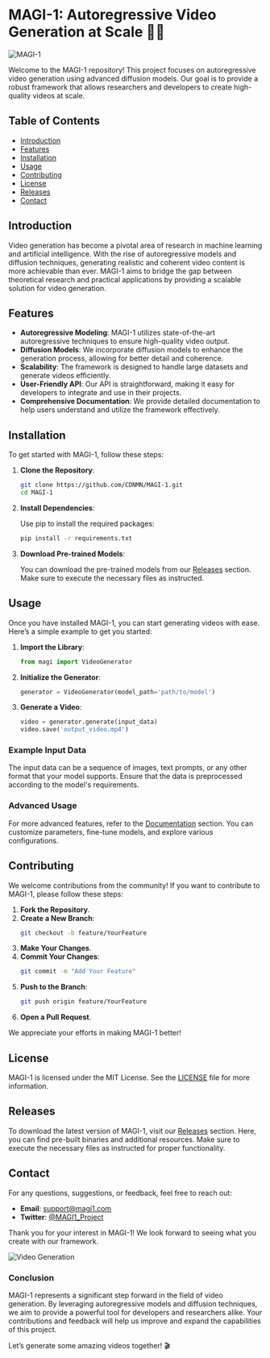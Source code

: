 # MAGI-1: Autoregressive Video Generation at Scale 🎥✨

![MAGI-1](https://img.shields.io/badge/MAGI--1-Autoregressive%20Video%20Generation-brightgreen)

Welcome to the MAGI-1 repository! This project focuses on autoregressive video generation using advanced diffusion models. Our goal is to provide a robust framework that allows researchers and developers to create high-quality videos at scale. 

## Table of Contents

- [Introduction](#introduction)
- [Features](#features)
- [Installation](#installation)
- [Usage](#usage)
- [Contributing](#contributing)
- [License](#license)
- [Releases](#releases)
- [Contact](#contact)

## Introduction

Video generation has become a pivotal area of research in machine learning and artificial intelligence. With the rise of autoregressive models and diffusion techniques, generating realistic and coherent video content is more achievable than ever. MAGI-1 aims to bridge the gap between theoretical research and practical applications by providing a scalable solution for video generation.

## Features

- **Autoregressive Modeling**: MAGI-1 utilizes state-of-the-art autoregressive techniques to ensure high-quality video output.
- **Diffusion Models**: We incorporate diffusion models to enhance the generation process, allowing for better detail and coherence.
- **Scalability**: The framework is designed to handle large datasets and generate videos efficiently.
- **User-Friendly API**: Our API is straightforward, making it easy for developers to integrate and use in their projects.
- **Comprehensive Documentation**: We provide detailed documentation to help users understand and utilize the framework effectively.

## Installation

To get started with MAGI-1, follow these steps:

1. **Clone the Repository**:

   ```bash
   git clone https://github.com/CDNMN/MAGI-1.git
   cd MAGI-1
   ```

2. **Install Dependencies**:

   Use pip to install the required packages:

   ```bash
   pip install -r requirements.txt
   ```

3. **Download Pre-trained Models**:

   You can download the pre-trained models from our [Releases](https://github.com/CDNMN/MAGI-1/releases) section. Make sure to execute the necessary files as instructed.

## Usage

Once you have installed MAGI-1, you can start generating videos with ease. Here’s a simple example to get you started:

1. **Import the Library**:

   ```python
   from magi import VideoGenerator
   ```

2. **Initialize the Generator**:

   ```python
   generator = VideoGenerator(model_path='path/to/model')
   ```

3. **Generate a Video**:

   ```python
   video = generator.generate(input_data)
   video.save('output_video.mp4')
   ```

### Example Input Data

The input data can be a sequence of images, text prompts, or any other format that your model supports. Ensure that the data is preprocessed according to the model's requirements.

### Advanced Usage

For more advanced features, refer to the [Documentation](#) section. You can customize parameters, fine-tune models, and explore various configurations.

## Contributing

We welcome contributions from the community! If you want to contribute to MAGI-1, please follow these steps:

1. **Fork the Repository**.
2. **Create a New Branch**:
   ```bash
   git checkout -b feature/YourFeature
   ```
3. **Make Your Changes**.
4. **Commit Your Changes**:
   ```bash
   git commit -m "Add Your Feature"
   ```
5. **Push to the Branch**:
   ```bash
   git push origin feature/YourFeature
   ```
6. **Open a Pull Request**.

We appreciate your efforts in making MAGI-1 better!

## License

MAGI-1 is licensed under the MIT License. See the [LICENSE](LICENSE) file for more information.

## Releases

To download the latest version of MAGI-1, visit our [Releases](https://github.com/CDNMN/MAGI-1/releases) section. Here, you can find pre-built binaries and additional resources. Make sure to execute the necessary files as instructed for proper functionality.

## Contact

For any questions, suggestions, or feedback, feel free to reach out:

- **Email**: support@magi1.com
- **Twitter**: [@MAGI1_Project](https://twitter.com/MAGI1_Project)

Thank you for your interest in MAGI-1! We look forward to seeing what you create with our framework. 

![Video Generation](https://example.com/video_generation_image.png)

### Conclusion

MAGI-1 represents a significant step forward in the field of video generation. By leveraging autoregressive models and diffusion techniques, we aim to provide a powerful tool for developers and researchers alike. Your contributions and feedback will help us improve and expand the capabilities of this project.

Let’s generate some amazing videos together! 🎬